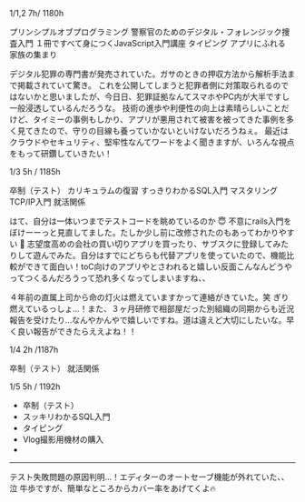 1/1,2  7h/ 1180h

プリンシプルオブプログラミング
警察官のためのデジタル・フォレンジック捜査入門
１冊ですべて身につくJavaScript入門講座
タイピング
アプリにふれる
家族の集まり

デジタル犯罪の専門書が発売されていた。ガサのときの押収方法から解析手法まで掲載されていて驚き。
これを公開してしまうと犯罪者側に対策取られるのではないかと思いましたが、今日日、犯罪証拠なんてスマホやPC内が大半ですし一般浸透しているんだろうな。 
技術の進歩や利便性の向上は素晴らしいことだけど、タイミーの事例もしかり、アプリが悪用されて被害を被ってきた事例を多く見てきたので、守りの目線も養っていかないといけないだろうねぇ。
最近はクラウドやセキュリティ、堅牢性なんてワードをよく聞きますが、いろんな視点をもって研鑽していきたい！

1/3  5h / 1185h

卒制（テスト）
カリキュラムの復習
すっきりわかるSQL入門
マスタリングTCP/IP入門
就活関係

はて、自分は一体いつまでテストコードを眺めているのか :innocent: 
不意にrails入門をぼけーーっと見直してました。たしか少し前に改修されたのもあってわかりやすい :low_brightness: 
志望度高めの会社の買い切りアプリを買ったり、サブスクに登録してみたりして遊んでみた。自分はすでにどちらも代替アプリを使っていたので、機能比較ができて面白い！toC向けのアプリやとさわれると嬉しい反面こんなんどうやってつくるんだろうって恐れ多くなってしまいますね、、

４年前の直属上司から命の灯火は燃えていますかって連絡がきていた。笑 ぎり燃えているっしょ...！また、３ヶ月研修で相部屋だった別組織の同期からも近況報告を受けたり...なんやかんやで嬉しいですね。道は違えど大切にしたいな。早く良い報告ができたらええよね！！ 

1/4 2h /1187h

卒制（テスト）
就活関係

1/5  5h / 1192h
* 卒制（テスト）
* スッキリわかるSQL入門
* タイピング
* Vlog撮影用機材の購入
*
***
テスト失敗問題の原因判明...！エディターのオートセーブ機能が外れていた、、泣 牛歩ですが、簡単なところからカバー率をあげてくよ🔥
